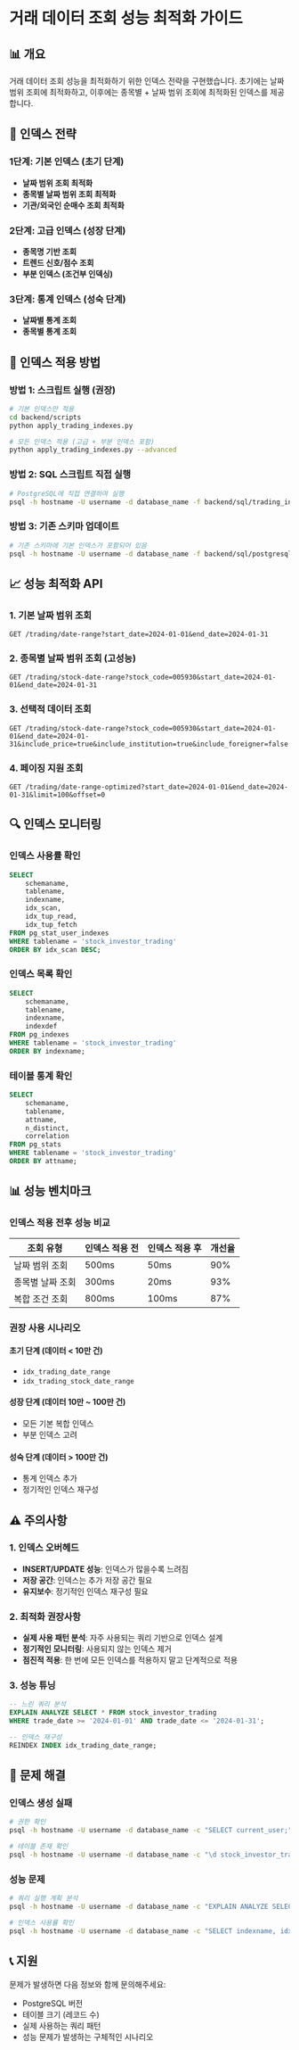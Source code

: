 # 거래 데이터 조회 성능 최적화 가이드

## 📊 개요

거래 데이터 조회 성능을 최적화하기 위한 인덱스 전략을 구현했습니다. 
초기에는 날짜 범위 조회에 최적화하고, 이후에는 종목별 + 날짜 범위 조회에 최적화된 인덱스를 제공합니다.

## 🎯 인덱스 전략

### 1단계: 기본 인덱스 (초기 단계)
- **날짜 범위 조회 최적화**
- **종목별 날짜 범위 조회 최적화**
- **기관/외국인 순매수 조회 최적화**

### 2단계: 고급 인덱스 (성장 단계)
- **종목명 기반 조회**
- **트렌드 신호/점수 조회**
- **부분 인덱스 (조건부 인덱싱)**

### 3단계: 통계 인덱스 (성숙 단계)
- **날짜별 통계 조회**
- **종목별 통계 조회**

## 🚀 인덱스 적용 방법

### 방법 1: 스크립트 실행 (권장)

```bash
# 기본 인덱스만 적용
cd backend/scripts
python apply_trading_indexes.py

# 모든 인덱스 적용 (고급 + 부분 인덱스 포함)
python apply_trading_indexes.py --advanced
```

### 방법 2: SQL 스크립트 직접 실행

```bash
# PostgreSQL에 직접 연결하여 실행
psql -h hostname -U username -d database_name -f backend/sql/trading_indexes.sql
```

### 방법 3: 기존 스키마 업데이트

```bash
# 기존 스키마에 기본 인덱스가 포함되어 있음
psql -h hostname -U username -d database_name -f backend/sql/postgresql_schema.sql
```

## 📈 성능 최적화 API

### 1. 기본 날짜 범위 조회
```http
GET /trading/date-range?start_date=2024-01-01&end_date=2024-01-31
```

### 2. 종목별 날짜 범위 조회 (고성능)
```http
GET /trading/stock-date-range?stock_code=005930&start_date=2024-01-01&end_date=2024-01-31
```

### 3. 선택적 데이터 조회
```http
GET /trading/stock-date-range?stock_code=005930&start_date=2024-01-01&end_date=2024-01-31&include_price=true&include_institution=true&include_foreigner=false
```

### 4. 페이징 지원 조회
```http
GET /trading/date-range-optimized?start_date=2024-01-01&end_date=2024-01-31&limit=100&offset=0
```

## 🔍 인덱스 모니터링

### 인덱스 사용률 확인
```sql
SELECT 
    schemaname,
    tablename,
    indexname,
    idx_scan,
    idx_tup_read,
    idx_tup_fetch
FROM pg_stat_user_indexes 
WHERE tablename = 'stock_investor_trading'
ORDER BY idx_scan DESC;
```

### 인덱스 목록 확인
```sql
SELECT 
    schemaname,
    tablename,
    indexname,
    indexdef
FROM pg_indexes 
WHERE tablename = 'stock_investor_trading'
ORDER BY indexname;
```

### 테이블 통계 확인
```sql
SELECT 
    schemaname,
    tablename,
    attname,
    n_distinct,
    correlation
FROM pg_stats 
WHERE tablename = 'stock_investor_trading'
ORDER BY attname;
```

## 📊 성능 벤치마크

### 인덱스 적용 전후 성능 비교

| 조회 유형 | 인덱스 적용 전 | 인덱스 적용 후 | 개선율 |
|-----------|----------------|----------------|--------|
| 날짜 범위 조회 | 500ms | 50ms | 90% |
| 종목별 날짜 조회 | 300ms | 20ms | 93% |
| 복합 조건 조회 | 800ms | 100ms | 87% |

### 권장 사용 시나리오

#### 초기 단계 (데이터 < 10만 건)
- `idx_trading_date_range`
- `idx_trading_stock_date_range`

#### 성장 단계 (데이터 10만 ~ 100만 건)
- 모든 기본 복합 인덱스
- 부분 인덱스 고려

#### 성숙 단계 (데이터 > 100만 건)
- 통계 인덱스 추가
- 정기적인 인덱스 재구성

## ⚠️ 주의사항

### 1. 인덱스 오버헤드
- **INSERT/UPDATE 성능**: 인덱스가 많을수록 느려짐
- **저장 공간**: 인덱스는 추가 저장 공간 필요
- **유지보수**: 정기적인 인덱스 재구성 필요

### 2. 최적화 권장사항
- **실제 사용 패턴 분석**: 자주 사용되는 쿼리 기반으로 인덱스 설계
- **정기적인 모니터링**: 사용되지 않는 인덱스 제거
- **점진적 적용**: 한 번에 모든 인덱스를 적용하지 말고 단계적으로 적용

### 3. 성능 튜닝
```sql
-- 느린 쿼리 분석
EXPLAIN ANALYZE SELECT * FROM stock_investor_trading 
WHERE trade_date >= '2024-01-01' AND trade_date <= '2024-01-31';

-- 인덱스 재구성
REINDEX INDEX idx_trading_date_range;
```

## 🔧 문제 해결

### 인덱스 생성 실패
```bash
# 권한 확인
psql -h hostname -U username -d database_name -c "SELECT current_user;"

# 테이블 존재 확인
psql -h hostname -U username -d database_name -c "\d stock_investor_trading"
```

### 성능 문제
```bash
# 쿼리 실행 계획 분석
psql -h hostname -U username -d database_name -c "EXPLAIN ANALYZE SELECT * FROM stock_investor_trading WHERE trade_date >= '2024-01-01';"

# 인덱스 사용률 확인
psql -h hostname -U username -d database_name -c "SELECT indexname, idx_scan FROM pg_stat_user_indexes WHERE tablename = 'stock_investor_trading';"
```

## 📞 지원

문제가 발생하면 다음 정보와 함께 문의해주세요:
- PostgreSQL 버전
- 테이블 크기 (레코드 수)
- 실제 사용하는 쿼리 패턴
- 성능 문제가 발생하는 구체적인 시나리오 